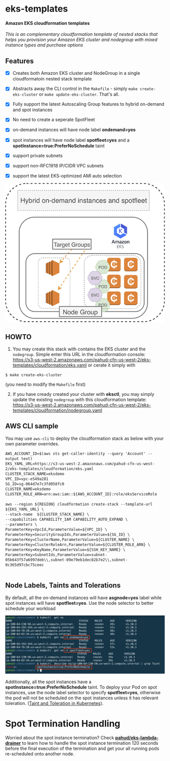 # eks-templates


#### Amazon EKS cloudformation templates

*This is an complementary cloudformation template of nested stacks that helps you provision your Amazon EKS cluster and nodegroup with mixed instance types and purchase options*

## Features

- [x] Creates both Amazon EKS cluster and NodeGroup in a single cloudformatoin nested stack template
- [x] Abstracts away the CLI control in the `Makefile` - simply `make create-eks-cluster` or `make update-eks-cluster`. That's all.
- [x] Fully support the latest Autoscaling Group features to hybrid on-demand and spot instances
- [x] No need to create a seperate SpotFleet
- [x] on-demand instances will have node label **ondemand=yes**
- [x] spot instances will have node label **spotfleet=yes** and a **spotInstance=true:PreferNoSchedule** taint
- [x] support private subnets
- [x] support non-RFC1918 IP/CIDR VPC subnets
- [x] support the latest EKS-optimized AMI auto selection


![](images/00.png)

## HOWTO

1. You may create this stack with contains the EKS cluster and the `nodegroup`. Simple enter this URL in the cloudformation console: https://s3-us-west-2.amazonaws.com/pahud-cfn-us-west-2/eks-templates/cloudformation/eks.yaml
or cerate it simply with

```
$ make create-eks-cluster
```
(you need to modify the `Makefile` first)

2. If you have cready created your cluster with **eksctl**, you may simply update the existing `nodegroup` with this cloudformation template: https://s3-us-west-2.amazonaws.com/pahud-cfn-us-west-2/eks-templates/cloudformation/nodegroup.yaml



## AWS CLI sample

You may use `aws-cli` to deploy the cloudformation stack as below with your own parameter overrides.

```
AWS_ACCOUNT_ID=$(aws sts get-caller-identity --query 'Account' --output text)
EKS_YAML_URL=https://s3-us-west-2.amazonaws.com/pahud-cfn-us-west-2/eks-templates/cloudformation/eks.yaml
CLUSTER_STACK_NAME=eksdemo
VPC_ID=vpc-e549a281
SG_ID=sg-064d7e7c3fd058fc0
CLUSTER_NAME=eksdemo
CLUSTER_ROLE_ARN=arn:aws:iam::${AWS_ACCOUNT_ID}:role/eksServiceRole

aws --region ${REGION} cloudformation create-stack --template-url ${EKS_YAML_URL} \
--stack-name  ${CLUSTER_STACK_NAME} \
--capabilities CAPABILITY_IAM CAPABILITY_AUTO_EXPAND \
--parameters \
ParameterKey=VpcId,ParameterValue=${VPC_ID} \
ParameterKey=SecurityGroupIds,ParameterValue=${SG_ID} \
ParameterKey=ClusterName,ParameterValue=${CLUSTER_NAME} \
ParameterKey=ClusterRoleArn,ParameterValue=${CLUSTER_ROLE_ARN} \
ParameterKey=KeyName,ParameterValue=${SSH_KEY_NAME} \
ParameterKey=SubnetIds,ParameterValue=subnet-05b643f57a6997deb\\,subnet-09e79eb1dec82b7e2\\,subnet-0c365d97cbc75ceec
	
```	

## Node Labels, Taints and Tolerations

By default, all the on-demand instances will have **asgnode=yes** label while spot instances will have **spotfleet=yes**. Use the node selector to better schedule your workload



![](images/01.png)

Additionally, all the spot instances have a **spotInstance=true:PreferNoSchedule** taint. To deploy your Pod on spot instances, use the node label selector to specify **spotfleet=yes**, otherwise the pod will not be scheduled on the spot instances unless it has relevant toleration. ([Taint and Toleration in Kubernetes](https://kubernetes.io/docs/concepts/configuration/taint-and-toleration/)).


# Spot Termination Handling

Worried about the spot instance termination? Check [**pahud/eks-lambda-drainer**](https://github.com/pahud/eks-lambda-drainer) to learn how to handle the spot instance termination 120 seconds before the final execution of the termination and get your all running pods re-scheduled onto another node.
